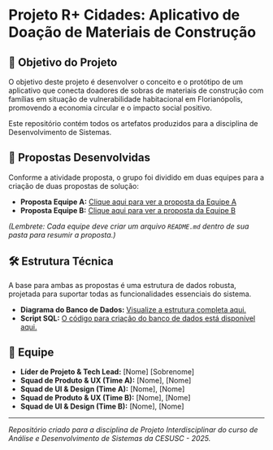 # Projeto R+ Cidades: Aplicativo de Doação de Materiais de Construção

## 🎯 Objetivo do Projeto

O objetivo deste projeto é desenvolver o conceito e o protótipo de um aplicativo que conecta doadores de sobras de materiais de construção com famílias em situação de vulnerabilidade habitacional em Florianópolis, promovendo a economia circular e o impacto social positivo.

Este repositório contém todos os artefatos produzidos para a disciplina de Desenvolvimento de Sistemas.

## 🚀 Propostas Desenvolvidas

Conforme a atividade proposta, o grupo foi dividido em duas equipes para a criação de duas propostas de solução:

* **Proposta Equipe A:** [Clique aqui para ver a proposta da Equipe A](./proposal-team-A/)
* **Proposta Equipe B:** [Clique aqui para ver a proposta da Equipe B](./proposal-team-B/)

*(Lembrete: Cada equipe deve criar um arquivo `README.md` dentro de sua pasta para resumir a proposta.)*

## 🛠️ Estrutura Técnica

A base para ambas as propostas é uma estrutura de dados robusta, projetada para suportar todas as funcionalidades essenciais do sistema.

* **Diagrama do Banco de Dados:** [Visualize a estrutura completa aqui.](./docs/diagrama_entidade_relacionamento.png)
* **Script SQL:** [O código para criação do banco de dados está disponível aqui.](./database/schema.sql)

## 👥 Equipe

* **Líder de Projeto & Tech Lead:** [Nome] [Sobrenome]
* **Squad de Produto & UX (Time A):** [Nome], [Nome]
* **Squad de UI & Design (Time A):** [Nome], [Nome]
* **Squad de Produto & UX (Time B):** [Nome], [Nome]
* **Squad de UI & Design (Time B):** [Nome], [Nome]

---
*Repositório criado para a disciplina de Projeto Interdisciplinar do curso de Análise e Desenvolvimento de Sistemas da CESUSC - 2025.*
